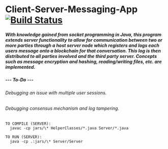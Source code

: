 # Client-Server-Messaging-App [![Build Status](https://travis-ci.org/razr22/Client-Server-Messaging-App.svg?branch=master)](https://travis-ci.org/razr22/Client-Server-Messaging-App)

##### With knowledge gained from socket programming in Java, this program extends server functionality to allow for communication between two or more parties through a host server node which registers and logs each users message onto a blockchain for that conversation. This log is then distributed to all parties involved and the third party server. Concepts such as message encryption and hashing, reading/writing files, etc. are implemented.

##### --- To-Do ---
###### Debugging an issue with multiple user sessions.
###### Debugging consensus mechanism and log tampering. 
    TO COMPILE (SERVER):
      javac -cp jars/\* HelperClasses/*.java Server/*.java
  
    TO RUN (SERVER):
      java -cp .:jars/\* Server/Server
